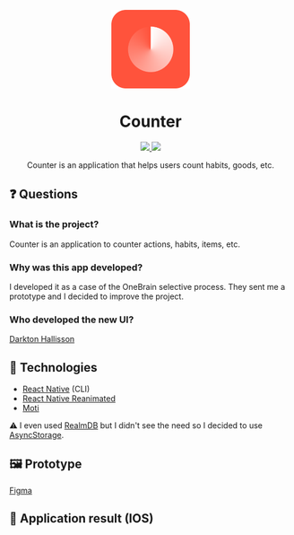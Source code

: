 <p
  align="center"
>
  <img
    src="./.github/logo.png"
    width="140"
  />
</p>

<h1 align="center">Counter</h1>

<p
  align="center"
>
  <a href="https://github.com/lucasaugustscode/counter/blob/main/LICENSE">
    <img src="https://img.shields.io/badge/license-MIT-FF533C" />
  </a>
  <img src="https://img.shields.io/badge/version-1.0.0-FF533C" />
</p>

<p
  align="center"
>
  Counter is an application that helps users count habits, goods, etc.
</p>

## ❓ Questions

### What is the project?
Counter is an application to counter actions, habits, items, etc.

### Why was this app developed?
I developed it as a case of the OneBrain selective process. They sent me a prototype and I decided to improve the project.

### Who developed the new UI?
[Darkton Hallisson](https://www.linkedin.com/in/darkton)


## 🚀 Technologies
- [React Native](https://reactnative.dev/) (CLI)
- [React Native Reanimated](https://docs.swmansion.com/react-native-reanimated/)
- [Moti](https://moti.fyi/animations)

⚠️ I even used [RealmDB](https://realm.io/) but I didn't see the need so I decided to use [AsyncStorage](https://reactnative.dev/docs/asyncstorage).


## 🖼 Prototype
[Figma](https://www.figma.com/file/4zEwCmw0J2qPTyvbdMamHB/Counter-Project?node-id=0%3A1)


## 📱 Application result (IOS)
